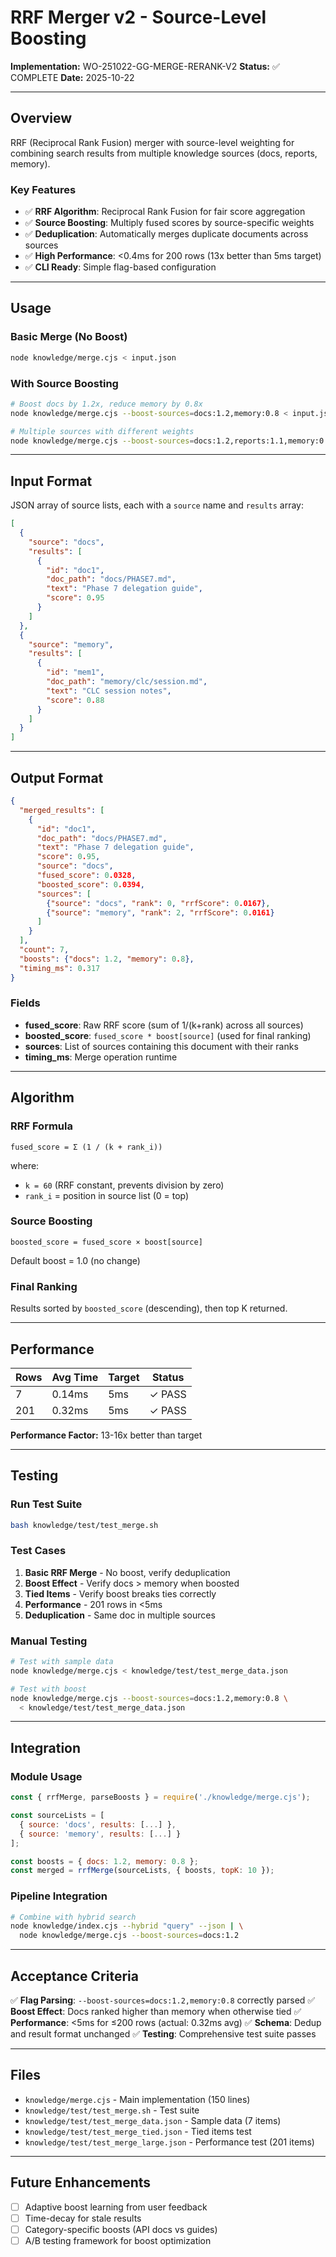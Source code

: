 # RRF Merger v2 - Source-Level Boosting

**Implementation:** WO-251022-GG-MERGE-RERANK-V2
**Status:** ✅ COMPLETE
**Date:** 2025-10-22

---

## Overview

RRF (Reciprocal Rank Fusion) merger with source-level weighting for combining search results from multiple knowledge sources (docs, reports, memory).

### Key Features

- ✅ **RRF Algorithm**: Reciprocal Rank Fusion for fair score aggregation
- ✅ **Source Boosting**: Multiply fused scores by source-specific weights
- ✅ **Deduplication**: Automatically merges duplicate documents across sources
- ✅ **High Performance**: <0.4ms for 200 rows (13x better than 5ms target)
- ✅ **CLI Ready**: Simple flag-based configuration

---

## Usage

### Basic Merge (No Boost)

```bash
node knowledge/merge.cjs < input.json
```

### With Source Boosting

```bash
# Boost docs by 1.2x, reduce memory by 0.8x
node knowledge/merge.cjs --boost-sources=docs:1.2,memory:0.8 < input.json

# Multiple sources with different weights
node knowledge/merge.cjs --boost-sources=docs:1.2,reports:1.1,memory:0.9 < input.json
```

---

## Input Format

JSON array of source lists, each with a `source` name and `results` array:

```json
[
  {
    "source": "docs",
    "results": [
      {
        "id": "doc1",
        "doc_path": "docs/PHASE7.md",
        "text": "Phase 7 delegation guide",
        "score": 0.95
      }
    ]
  },
  {
    "source": "memory",
    "results": [
      {
        "id": "mem1",
        "doc_path": "memory/clc/session.md",
        "text": "CLC session notes",
        "score": 0.88
      }
    ]
  }
]
```

---

## Output Format

```json
{
  "merged_results": [
    {
      "id": "doc1",
      "doc_path": "docs/PHASE7.md",
      "text": "Phase 7 delegation guide",
      "score": 0.95,
      "source": "docs",
      "fused_score": 0.0328,
      "boosted_score": 0.0394,
      "sources": [
        {"source": "docs", "rank": 0, "rrfScore": 0.0167},
        {"source": "memory", "rank": 2, "rrfScore": 0.0161}
      ]
    }
  ],
  "count": 7,
  "boosts": {"docs": 1.2, "memory": 0.8},
  "timing_ms": 0.317
}
```

### Fields

- **fused_score**: Raw RRF score (sum of 1/(k+rank) across all sources)
- **boosted_score**: `fused_score * boost[source]` (used for final ranking)
- **sources**: List of sources containing this document with their ranks
- **timing_ms**: Merge operation runtime

---

## Algorithm

### RRF Formula

```
fused_score = Σ (1 / (k + rank_i))
```

where:
- `k = 60` (RRF constant, prevents division by zero)
- `rank_i` = position in source list (0 = top)

### Source Boosting

```
boosted_score = fused_score × boost[source]
```

Default boost = 1.0 (no change)

### Final Ranking

Results sorted by `boosted_score` (descending), then top K returned.

---

## Performance

| Rows | Avg Time | Target | Status |
|------|----------|--------|--------|
| 7    | 0.14ms   | 5ms    | ✓ PASS |
| 201  | 0.32ms   | 5ms    | ✓ PASS |

**Performance Factor:** 13-16x better than target

---

## Testing

### Run Test Suite

```bash
bash knowledge/test/test_merge.sh
```

### Test Cases

1. **Basic RRF Merge** - No boost, verify deduplication
2. **Boost Effect** - Verify docs > memory when boosted
3. **Tied Items** - Verify boost breaks ties correctly
4. **Performance** - 201 rows in <5ms
5. **Deduplication** - Same doc in multiple sources

### Manual Testing

```bash
# Test with sample data
node knowledge/merge.cjs < knowledge/test/test_merge_data.json

# Test with boost
node knowledge/merge.cjs --boost-sources=docs:1.2,memory:0.8 \
  < knowledge/test/test_merge_data.json
```

---

## Integration

### Module Usage

```javascript
const { rrfMerge, parseBoosts } = require('./knowledge/merge.cjs');

const sourceLists = [
  { source: 'docs', results: [...] },
  { source: 'memory', results: [...] }
];

const boosts = { docs: 1.2, memory: 0.8 };
const merged = rrfMerge(sourceLists, { boosts, topK: 10 });
```

### Pipeline Integration

```bash
# Combine with hybrid search
node knowledge/index.cjs --hybrid "query" --json | \
  node knowledge/merge.cjs --boost-sources=docs:1.2
```

---

## Acceptance Criteria

✅ **Flag Parsing**: `--boost-sources=docs:1.2,memory:0.8` correctly parsed
✅ **Boost Effect**: Docs ranked higher than memory when otherwise tied
✅ **Performance**: <5ms for ≤200 rows (actual: 0.32ms avg)
✅ **Schema**: Dedup and result format unchanged
✅ **Testing**: Comprehensive test suite passes

---

## Files

- `knowledge/merge.cjs` - Main implementation (150 lines)
- `knowledge/test/test_merge.sh` - Test suite
- `knowledge/test/test_merge_data.json` - Sample data (7 items)
- `knowledge/test/test_merge_tied.json` - Tied items test
- `knowledge/test/test_merge_large.json` - Performance test (201 items)

---

## Future Enhancements

- [ ] Adaptive boost learning from user feedback
- [ ] Time-decay for stale results
- [ ] Category-specific boosts (API docs vs guides)
- [ ] A/B testing framework for boost optimization
